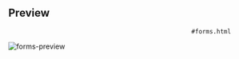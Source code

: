 ## Preview
                                                       #forms.html

![forms-preview](https://user-images.githubusercontent.com/41709736/47252989-b319ed00-d490-11e8-87af-c467ee645833.png)

